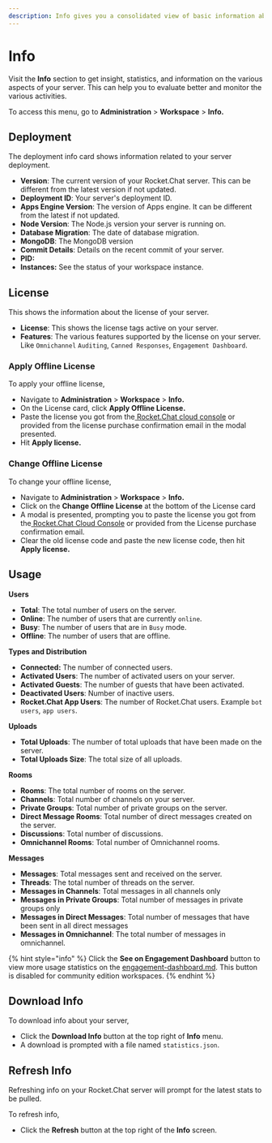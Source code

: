 ```yaml
---
description: Info gives you a consolidated view of basic information about your workspace.
---
```


# Info

Visit the **Info** section to get insight, statistics, and information on the various aspects of your server. This can help you to evaluate better and monitor the various activities.

To access this menu, go to **Administration** > **Workspace** > **Info.**

## Deployment&#x20;

The deployment info card shows information related to your server deployment.

* **Version**: The current version of your Rocket.Chat server. This can be different from the latest version if not updated.
* **Deployment ID**: Your server's deployment ID.
* **Apps Engine Version**: The version of Apps engine. It can be different from the latest if not updated.
* **Node Version**: The Node.js version your server is running on.
* **Database Migration**: The date of database migration.
* **MongoDB**: The MongoDB version
* **Commit Details**: Details on the recent commit of your server.
* **PID:**&#x20;
* **Instances:** See the status of your workspace instance.

## License

This shows the information about the license of your server.

* **License**: This shows the license tags active on your server.
* **Features**: The various features supported by the license on your server. Like `Omnichannel` `Auditing`, `Canned Responses`, `Engagement Dashboard`.

### Apply Offline License

To apply your offline license,

* Navigate to **Administration** > **Workspace** > **Info.**
* On the License card, click **Apply Offline License.**
* Paste the license you got from the[ Rocket.Chat cloud console](https://cloud.rocket.chat/home) or provided from the license purchase confirmation email in the modal presented.
* Hit **Apply license.**

### Change Offline License

To change your offline license,

* Navigate to **Administration** > **Workspace** > **Info.**
* Click on the **Change Offline License** at the bottom of the License card
* A modal is presented, prompting you to paste the license you got from the[ Rocket.Chat Cloud Console](https://cloud.rocket.chat/home) or provided from the License purchase confirmation email.
* Clear the old license code and paste the new license code, then hit **Apply license.**

## Usage&#x20;

**Users**

* **Total**: The total number of users on the server.
* **Online**: The number of users that are currently `online`.
* **Busy**: The number of users that are in `Busy` mode.
* **Offline**: The number of users that are offline.

**Types and Distribution**

* **Connected:** The number of connected users.
* **Activated Users**: The number of activated users on your server.
* **Activated Guests**: The number of guests that have been activated.
* **Deactivated Users**: Number of inactive users.
* **Rocket.Chat App Users**: The number of Rocket.Chat users. Example `bot users`, `app users`.

**Uploads**

* **Total Uploads**: The number of total uploads that have been made on the server.
* **Total Uploads Size**: The total size of all uploads.

**Rooms**

* **Rooms**: The total number of rooms on the server.
* **Channels**: Total number of channels on your server.
* **Private Groups**: Total number of private groups on the server.
* **Direct Message Rooms**: Total number of direct messages created on the server.
* **Discussions**: Total number of discussions.
* **Omnichannel Rooms**: Total number of Omnichannel rooms.

**Messages**

* **Messages**: Total messages sent and received on the server.
* **Threads**: The total number of threads on the server.
* **Messages in Channels**: Total messages in all channels only
* **Messages in Private Groups**: Total number of messages in private groups only
* **Messages in Direct Messages**: Total number of messages that have been sent in all direct messages
* **Messages in Omnichannel**: The total number of messages in omnichannel.

{% hint style="info" %}
Click the **See on Engagement Dashboard** button to view more usage statistics on the [engagement-dashboard.md](engagement-dashboard.md "mention"). This button is disabled for community edition workspaces.
{% endhint %}

## Download Info

To download info about your server,&#x20;

* Click the **Download Info** button at the top right of **Info** menu.
* A download is prompted with a file named `statistics.json`.

## Refresh Info

Refreshing info on your Rocket.Chat server will prompt for the latest stats to be pulled.

To refresh info,&#x20;

* Click the **Refresh** button at the top right of the **Info** screen.
